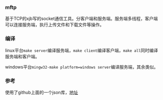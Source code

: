 ### mftp
基于TCP的xjb写的socket通信工具。分客户端和服务端。服务端多线程，客户端可以连接服务端，执行上传文件和下载文件等操作。

### 编译
linux平台`make server`编译服务端，`make client`编译客户端，`make all`同时编译服务端和客户端。

windows平台`mingw32-make platform=windows server`编译服务端，其余类似。

### 参考
使用了github上面的一个json库，[地址](https://github.com/nlohmann/json)
